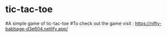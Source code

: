 # tic-tac-toe
#A simple game of tic-tac-toe
#To check out the game visit : https://nifty-babbage-d3e604.netlify.app/
